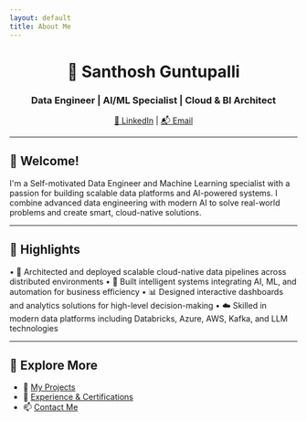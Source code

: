```yaml
---
layout: default
title: About Me
---
```


<h1 align="center">🚀 Santhosh Guntupalli</h1>
<h3 align="center">Data Engineer | AI/ML Specialist | Cloud & BI Architect</h3>
<p align="center">
  <a href="https://www.linkedin.com/in/santhoshguntupalli">🔗 LinkedIn</a> |
  <a href="mailto:santhosh.guntupalli09@gmail.com">📬 Email</a> 
</p>

---

## 👋 Welcome!

I'm a Self-motivated Data Engineer and Machine Learning specialist with a passion for building scalable data platforms and AI-powered systems. I combine advanced data engineering with modern AI to solve real-world problems and create smart, cloud-native solutions.

---

## 🌟 Highlights

  •	🔧 Architected and deployed scalable cloud-native data pipelines across distributed environments
	•	🤖 Built intelligent systems integrating AI, ML, and automation for business efficiency
	•	📊 Designed interactive dashboards and analytics solutions for high-level decision-making
	•	☁️ Skilled in modern data platforms including Databricks, Azure, AWS, Kafka, and LLM technologies

---

## 🧭 Explore More

- 📂 [My Projects](projects.md)
- 💼 [Experience & Certifications](experience.md)
- 📫 [Contact Me](contact.md)

